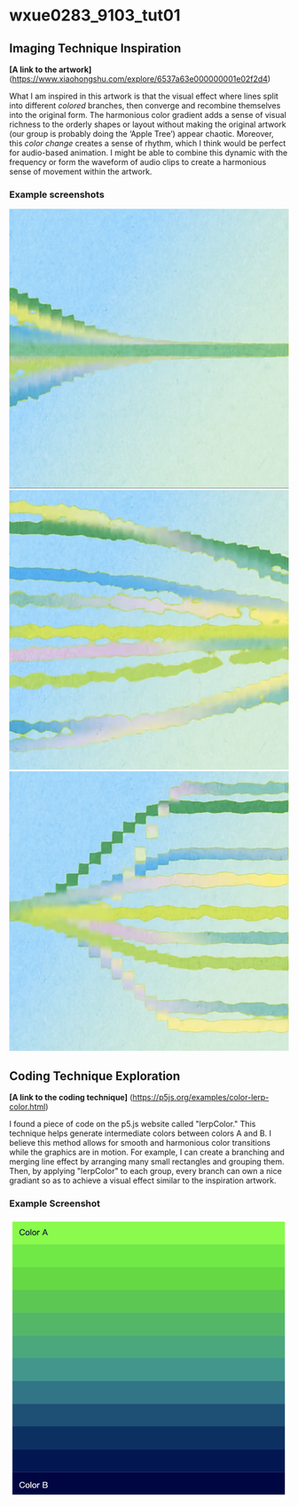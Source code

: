# wxue0283_9103_tut01

## **Imaging Technique Inspiration**

 **[A link to the artwork]** (https://www.xiaohongshu.com/explore/6537a63e000000001e02f2d4)

What I am inspired in this artwork is that the visual effect where lines split into different *colored* branches, then converge and recombine themselves into the original form. The harmonious color gradient adds a sense of visual richness to the orderly shapes or layout without making the original artwork (our group is probably doing the ‘Apple Tree’) appear chaotic. Moreover, this *color change* creates a sense of rhythm, which I think would be perfect for audio-based animation. I might be able to combine this dynamic with the frequency or form the waveform of audio clips to create a harmonious sense of movement within the artwork.

### **Example screenshots**
![Example Screenshots](readMeImages/example1.jpg)
![Example Screenshots](readMeImages/example2.jpg)
![Example Screenshots](readMeImages/example3.jpg)



## **Coding Technique Exploration**

**[A link to the coding technique]** (https://p5js.org/examples/color-lerp-color.html)

  I found a piece of code on the p5.js website called "lerpColor." This technique helps generate intermediate colors between colors A and B. I believe this method allows for smooth and harmonious color transitions while the graphics are in motion. For example, I can create a branching and merging line effect by arranging many small rectangles and grouping them. Then, by applying "lerpColor" to each group, every branch can own a nice gradiant so as to achieve a visual effect similar to the inspiration artwork.

 ### **Example Screenshot**
 ![Example Screenshots](readMeImages/example6.png)